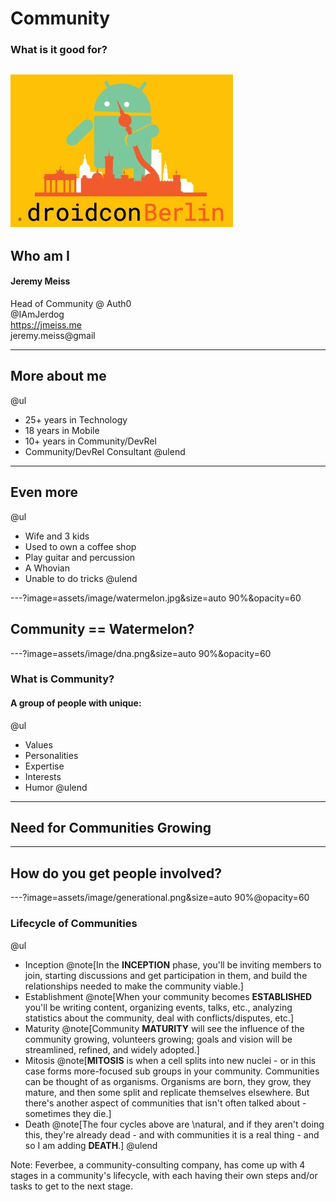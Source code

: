 # Community
### What is it good for?
![conflogo](assets/image/conflogo.png)
---
## Who am I
#### Jeremy Meiss
Head of Community @ Auth0<br />
<i class="fa fa-twitter"></i> @IAmJerdog<br />
<i class="fa fa-chrome"></i> https://jmeiss.me<br />
<i class="fa fa-envelope"></i> jeremy.meiss@gmail

---
## More about me
@ul
- 25+ years in Technology
- 18 years in Mobile
- 10+ years in Community/DevRel
- Community/DevRel Consultant
@ulend

---
## Even more
@ul
- Wife and 3 kids
- Used to own a coffee shop
- Play guitar and percussion
- A Whovian
- Unable to do tricks
@ulend

---?image=assets/image/watermelon.jpg&size=auto 90%&opacity=60

## Community == Watermelon?

---?image=assets/image/dna.png&size=auto 90%&opacity=60
### What is Community?
#### A group of people with unique:
@ul
- Values
- Personalities
- Expertise
- Interests
- Humor
@ulend

---
## Need for Communities Growing


---
## How do you get people involved?



---?image=assets/image/generational.png&size=auto 90%@opacity=60
### Lifecycle of Communities
@ul
- Inception @note[In the **INCEPTION** phase, you'll be inviting members to join, starting discussions and get participation in them, and build the relationships needed to make the community viable.]
- Establishment @note[When your community becomes **ESTABLISHED** you'll be writing content, organizing events, talks, etc., analyzing statistics about the community, deal with conflicts/disputes, etc.]
- Maturity @note[Community **MATURITY** will see the influence of the community growing, volunteers growing; goals and vision will be streamlined, refined, and widely adopted.]
- Mitosis @note[**MITOSIS** is when a cell splits into new nuclei - or in this case forms more-focused sub groups in your community. Communities can be thought of as organisms. Organisms are born, they grow, they mature, and then some split and replicate themselves elsewhere. But there's another aspect of communities that isn't often talked about - sometimes they die.]
- Death @note[The four cycles above are \natural, and if they aren't doing this, they're already dead - and with communities it is a real thing - and so I am adding **DEATH**.]
@ulend

Note:
Feverbee, a community-consulting company, has come up with 4 stages in a community's lifecycle, with each having their own steps and/or tasks to get to the next stage.   
